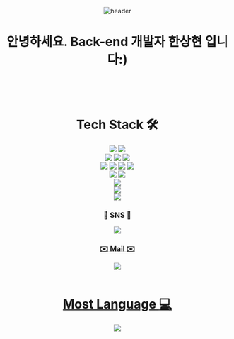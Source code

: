 <div align="center">
  
  ![header](https://capsule-render.vercel.app/api?type=wave&color=auto&height=300&section=header&text=SangHyun's%20Github&fontSize=90)
  
 <h1>안녕하세요. Back-end 개발자 한상현 입니다:)</h1> <br><br><br>
 
  
  # Tech Stack 🛠️</br>
<img src="https://img.shields.io/badge/Java-007396?style=for-the-badge&logo=CoffeeScript&logoColor=white"/>
<img src="https://img.shields.io/badge/python-3776AB?style=for-the-badge&logo=python&logoColor=white">
<br>
<img src="https://img.shields.io/badge/spring-6DB33F?style=for-the-badge&logo=spring&logoColor=white">
<img src="https://img.shields.io/badge/Flask-000000?style=for-the-badge&logo=flask&logoColor=white">
<img src="https://img.shields.io/badge/Spring%20Boot-6DB33F?style=for-the-badge&logo=springboot&logoColor=white">
<br>
<img src="https://img.shields.io/badge/html5-E34F26?style=for-the-badge&logo=html5&logoColor=white"> 
<img src="https://img.shields.io/badge/css-1572B6?style=for-the-badge&logo=css3&logoColor=white"> 
<img src="https://img.shields.io/badge/javascript-F7DF1E?style=for-the-badge&logo=javascript&logoColor=black"> 
<img src="https://img.shields.io/badge/jquery-0769AD?style=for-the-badge&logo=jquery&logoColor=white">
<br>
<img src="https://img.shields.io/badge/oracle-F80000?style=for-the-badge&logo=oracle&logoColor=white"> 
<img src="https://img.shields.io/badge/mysql-4479A1?style=for-the-badge&logo=mysql&logoColor=white"> 
<br>
<img src="https://img.shields.io/badge/bootstrap-7952B3?style=for-the-badge&logo=bootstrap&logoColor=white">
<br>
<img src="https://img.shields.io/badge/apache tomcat-F8DC75?style=for-the-badge&logo=apachetomcat&logoColor=white">
<br>
<img src="https://img.shields.io/badge/github-181717?style=for-the-badge&logo=github&logoColor=white">
<br>


  ### :speech_balloon: SNS :speech_balloon:</br>
  <a href="https://velog.io/@gks7654/posts" target="_blank"> 
  <img src="https://img.shields.io/badge/velog-20C997?style=for-the-badge&logo=velog&logoColor=white"/>
  
  ### :envelope: Mail :envelope:</br>
  <img src="https://img.shields.io/badge/| gks7654@naver.com-EA4335?style=for-the-badge&logo=Gmail&logoColor=white"/></br></br>

  # Most Language :computer:</br>
  <img src="https://github-readme-stats.vercel.app/api/top-langs/?username=sanghyunhann&layout=compact"/>
  
